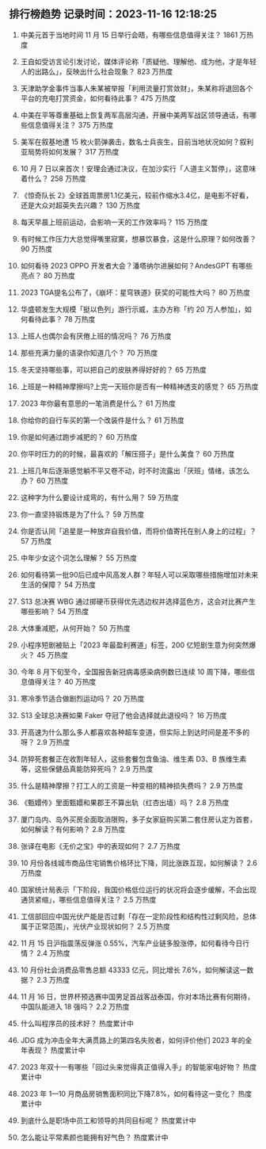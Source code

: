 
## 排行榜趋势 记录时间：2023-11-16 12:18:25
  
  1. 中美元首于当地时间 11 月 15 日举行会晤，有哪些信息值得关注？ 1861 万热度
    
  2. 王自如受访言论引发讨论，媒体评论称「质疑他、理解他、成为他，才是年轻人的出路么」，反映出什么社会现象？ 823 万热度
    
  3. 天津助学金事件当事人朱某被举报「利用流量打赏敛财」，朱某称将退回各个平台的充电打赏资金，如何看待此事？ 475 万热度
    
  4. 中美在平等尊重基础上恢复两军高层沟通，开展中美两军战区领导通话，有哪些信息值得关注？ 375 万热度
    
  5. 美军在叙基地遭 15 枚火箭弹袭击，数名士兵丧生，目前当地状况如何？叙利亚局势将如何发展？ 317 万热度
    
  6. 10 月 7 日以来首次！安理会通过决议，在加沙实行「人道主义暂停」，这意味着什么？ 258 万热度
    
  7. 《惊奇队长 2》全球首周票房1.1亿美元，较前作缩水3.4亿，是电影不好看，还是大众对超英失去兴趣？ 130 万热度
    
  8. 每天早晨上班前运动，会影响一天的工作效率吗？ 115 万热度
    
  9. 有时候工作压力大总觉得嘴里寂寞，想暴饮暴食，这是什么原理？如何改善？ 90 万热度
    
  10. 如何看待 2023 OPPO 开发者大会？潘塔纳尔进展如何？AndesGPT 有哪些亮点？ 80 万热度
    
  11. 2023 TGA提名公布了，《崩坏：星穹铁道》获奖的可能性大吗？ 80 万热度
    
  12. 华盛顿发生大规模「挺以色列」游行示威，主办方称「约 20 万人参加」，如何看待此事？ 78 万热度
    
  13. 上班人也偶尔会有厌倦上班的情况吗？ 76 万热度
    
  14. 那些充满力量的语录你知道几个？ 70 万热度
    
  15. 冬天坚持哪些事，可以把自己的皮肤养得好好的？ 65 万热度
    
  16. 上班是一种精神摩擦吗?上完一天班你是否有一种精神透支的感觉？ 65 万热度
    
  17. 2023 年你最有意思的一笔消费是什么？ 61 万热度
    
  18. 你给你的自行车买的第一个改装件是什么？ 61 万热度
    
  19. 你是如何通过跑步减肥的？ 60 万热度
    
  20. 你平时压力的的时候，最喜欢的「解压搭子」是什么美食？ 60 万热度
    
  21. 上班几年后逐渐感觉躺不平又卷不动，时不时流露出「厌班」情绪，该怎么办？ 60 万热度
    
  22. 这种字为什么要设计成弯的，有什么用？ 59 万热度
    
  23. 你一直坚持锻炼是为了什么？ 59 万热度
    
  24. 你是否认同「追星是一种放弃自我价值，而将价值寄托在别人身上的过程」？ 57 万热度
    
  25. 中年少女这个词怎么理解？ 55 万热度
    
  26. 如何看待第一批90后已成中风高发人群？年轻人可以采取哪些措施增加对未来生活的保障？ 54 万热度
    
  27. S13 总决赛 WBG 通过掷硬币获得优先选边权并选择蓝色方，这会对比赛产生哪些影响？ 54 万热度
    
  28. 大体重减肥，从何开始？ 50 万热度
    
  29. 小程序短剧被贴上「2023 年最盈利赛道」标签，200 亿短剧生意为何突然爆火？ 45 万热度
    
  30. 今年 8 月下旬至今，全国报告新冠病毒感染病例数已连续 10 周下降，哪些信息值得关注？ 40 万热度
    
  31. 寒冷季节适合做剧烈运动吗？ 20 万热度
    
  32. S13 全球总决赛如果 Faker 夺冠了他会选择就此退役吗？ 16 万热度
    
  33. 开高速为什么那么多人都喜欢各种超车变道，但实际上到达时间是差不多的呀？ 2.9 万热度
    
  34. 防猝死套餐正在收割年轻人，这些套餐包含鱼油、维生素 D3、B 族维生素等，这些保健品真能防猝死吗？ 2.9 万热度
    
  35. 什么是精神摩擦？打工人的工资是一种变相的精神损失费吗？ 2.9 万热度
    
  36. 《甄嬛传》里面甄嬛和果郡王不算出轨（红杏出墙）吗？ 2.8 万热度
    
  37. 厦门岛内、岛外买房全面取消限购，多子女家庭购买第二套住房认定为首套，如何解读？有何影响？ 2.8 万热度
    
  38. 张译在电影《无价之宝》中的表现如何？ 2.7 万热度
    
  39. 10 月份各线城市商品住宅销售价格环比下降，同比涨跌互现，如何解读？ 2.6 万热度
    
  40. 国家统计局表示「下阶段，我国价格低位运行的状况将会逐步缓解，不会出现通货紧缩」，哪些信息值得关注？ 2.5 万热度
    
  41. 工信部回应中国光伏产能是否过剩「存在一定阶段性和结构性过剩风险，总体属于正常范围」，光伏产业现状如何？ 2.5 万热度
    
  42. 11 月 15 日沪指震荡反弹涨 0.55%，汽车产业链多股涨停，如何看待今日行情？ 2.4 万热度
    
  43. 10 月份社会消费品零售总额 43333 亿元，同比增长 7.6%，如何解读这一数据？ 2.3 万热度
    
  44. 11 月 16 日，世界杯预选赛中国男足首战客战泰国，你对本场比赛有何期待，中国队能进入 18 强吗？ 2.2 万热度
    
  45. 什么叫程序员的技术好？ 热度累计中
    
  46. JDG 成为冲击全年大满贯路上的第四名失败者，如何评价他们 2023 年的全年表现？ 热度累计中
    
  47. 2023 年双十一有哪些「回过头来觉得真正值得入手」的智能家电好物？ 热度累计中
    
  48. 2023 年 1—10 月商品房销售面积同比下降7.8%，如何看待这一变化？ 热度累计中
    
  49. 到底什么是职场中员工和领导的共同目标呢？ 热度累计中
    
  50. 怎么能让平常素颜也能拥有好气色？ 热度累计中
    